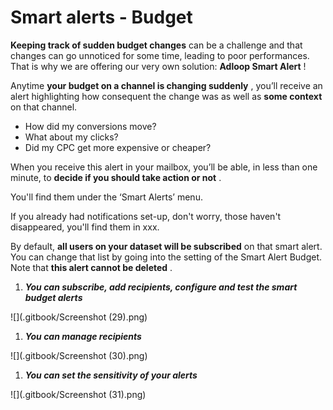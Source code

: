 # Smart alerts - Budget

**Keeping track of sudden budget changes** can be a challenge and that changes can go unnoticed for some time, leading to poor performances. That is why we are offering our very own solution: **Adloop Smart Alert** !

Anytime **your budget on a channel is changing suddenly** , you’ll receive an alert highlighting how consequent the change was as well as **some context** on that channel.

* How did my conversions move?
* What about my clicks?
* Did my CPC get more expensive or cheaper?

When you receive this alert in your mailbox, you’ll be able, in less than one minute, to **decide if you should take action or not** .

You'll find them under the ‘Smart Alerts’ menu.&#x20;

If you already had notifications set-up, don't worry, those haven't disappeared, you'll find them in xxx.

By default, **all users on your dataset will be subscribed** on that smart alert. You can change that list by going into the setting of the Smart Alert Budget. Note that **this alert cannot be deleted** .&#x20;

1. _**You can subscribe, add recipients, configure and test the smart budget alerts**_

!\[]\(.gitbook/Screenshot (29).png)

1. _**You can manage recipients**_

!\[]\(.gitbook/Screenshot (30).png)

1. _**You can set the sensitivity of your alerts**_

!\[]\(.gitbook/Screenshot (31).png)
